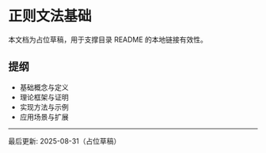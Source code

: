 # 正则文法基础

本文档为占位草稿，用于支撑目录 README 的本地链接有效性。

## 提纲

- 基础概念与定义
- 理论框架与证明
- 实现方法与示例
- 应用场景与扩展

---
最后更新: 2025-08-31（占位草稿）
